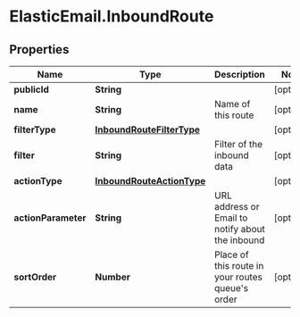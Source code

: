 # ElasticEmail.InboundRoute

## Properties

Name | Type | Description | Notes
------------ | ------------- | ------------- | -------------
**publicId** | **String** |  | [optional] 
**name** | **String** | Name of this route | [optional] 
**filterType** | [**InboundRouteFilterType**](InboundRouteFilterType.md) |  | [optional] 
**filter** | **String** | Filter of the inbound data | [optional] 
**actionType** | [**InboundRouteActionType**](InboundRouteActionType.md) |  | [optional] 
**actionParameter** | **String** | URL address or Email to notify about the inbound | [optional] 
**sortOrder** | **Number** | Place of this route in your routes queue&#39;s order | [optional] 


